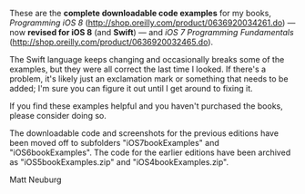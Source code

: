 
These are the **complete downloadable code examples** for my books, _Programming iOS 8_ (<http://shop.oreilly.com/product/0636920034261.do>) — now **revised for iOS 8** (and **Swift**) — and _iOS 7 Programming Fundamentals_ (<http://shop.oreilly.com/product/0636920032465.do>).

The Swift language keeps changing and occasionally breaks some of the examples, but they were all correct the last time I looked. If there's a problem, it's likely just an exclamation mark or something that needs to be added; I'm sure you can figure it out until I get around to fixing it.

If you find these examples helpful and you haven't purchased the books, please consider doing so.

The downloadable code and screenshots for the previous editions have been moved off to subfolders "iOS7bookExamples" and "iOS6bookExamples". The code for the earlier editions have been archived as "iOS5bookExamples.zip" and "iOS4bookExamples.zip".

Matt Neuburg

